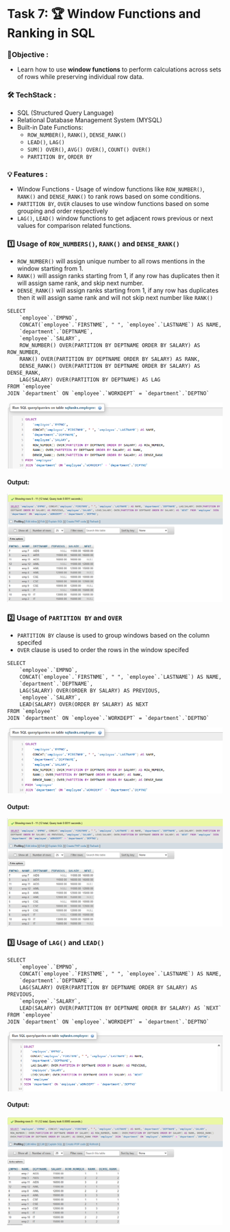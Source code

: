 
# Task 7: 🏆 Window Functions and Ranking in SQL

### 🎯Objective :

- Learn how to use **window functions** to perform calculations across sets of rows while preserving individual row data.


###  🛠️ TechStack :

- SQL (Structured Query Language)
- Relational Database Management System (MYSQL)
- Built-in Date Functions:
  - `ROW_NUMBER()`, `RANK()`, `DENSE_RANK()`
  - `LEAD()`, `LAG()`
  - `SUM() OVER()`, `AVG() OVER()`, `COUNT() OVER()`
  - `PARTITION BY`, `ORDER BY`

### 💡 Features :

- Window Functions - Usage of window functions like `ROW_NUMBER()`, `RANK()` and `DENSE_RANK()` to rank rows based on some conditions.
- `PARTITION BY`, `OVER` clauses to use window functions based on some grouping and order respectively
- `LAG()`,  `LEAD()` window functions to get adjacent rows previous or next values for comparison related functions.
 

### 1️⃣ Usage of `ROW_NUMBERS()`, `RANK()` and `DENSE_RANK()`

- `ROW_NUMBER()` will assign unique number to all rows mentions in the window starting from 1.
- `RANK()` will assign ranks starting from 1, if any row has duplicates then it will assign same rank, and skip next number.
- `DENSE_RANK()` will assign ranks starting from 1, if any row has duplicates then it will assign same rank and will not skip next number like `RANK()`

```
SELECT 
	`employee`.`EMPNO`,
	CONCAT(`employee`.`FIRSTNME`, " ", `employee`.`LASTNAME`) AS NAME,
    `department`.`DEPTNAME`,
    `employee`.`SALARY`,
    ROW_NUMBER() OVER(PARTITION BY DEPTNAME ORDER BY SALARY) AS ROW_NUMBER,
    RANK() OVER(PARTITION BY DEPTNAME ORDER BY SALARY) AS RANK,
    DENSE_RANK() OVER(PARTITION BY DEPTNAME ORDER BY SALARY) AS DENSE_RANK,
    LAG(SALARY) OVER(PARTITION BY DEPTNAME) AS LAG
FROM `employee`
JOIN `department` ON `employee`.`WORKDEPT` = `department`.`DEPTNO`
```

![View 1](./images/image1.png)

#### Output: 

![View 2](./images/image2.png)


### 2️⃣ Usage of `PARTITION BY` and `OVER`

- `PARTITION BY` clause is used to group windows based on the column specifed 
- `OVER` clause is used to order the rows in the window specifed

```
SELECT 
	`employee`.`EMPNO`,
	CONCAT(`employee`.`FIRSTNME`, " ", `employee`.`LASTNAME`) AS NAME,
    `department`.`DEPTNAME`,
    LAG(SALARY) OVER(ORDER BY SALARY) AS PREVIOUS,
    `employee`.`SALARY`,
	LEAD(SALARY) OVER(ORDER BY SALARY) AS NEXT
FROM `employee`
JOIN `department` ON `employee`.`WORKDEPT` = `department`.`DEPTNO`
```

![View 3](./images/image1.png)

#### Output:

![View 4](./images/image2.png)


### 3️⃣ Usage of `LAG()` and `LEAD()`

```
SELECT 
	`employee`.`EMPNO`,
	CONCAT(`employee`.`FIRSTNME`, " ", `employee`.`LASTNAME`) AS NAME,
    `department`.`DEPTNAME`,
    LAG(SALARY) OVER(PARTITION BY DEPTNAME ORDER BY SALARY) AS PREVIOUS,
    `employee`.`SALARY`,
	LEAD(SALARY) OVER(PARTITION BY DEPTNAME ORDER BY SALARY) AS `NEXT`
FROM `employee`
JOIN `department` ON `employee`.`WORKDEPT` = `department`.`DEPTNO`
```
![View 5](./images/image3.png)

#### Output:

![View 6](./images/image4.png)